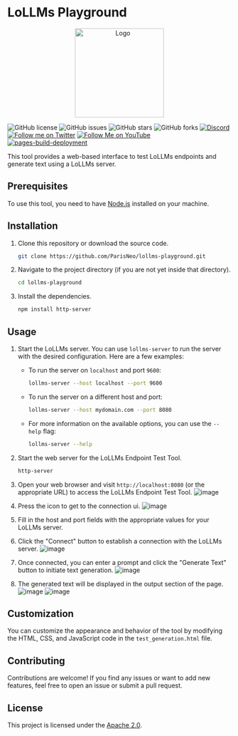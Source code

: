 
# LoLLMs Playground

<div align="center">
  <img src="https://github.com/ParisNeo/lollms/blob/main/lollms/assets/logo.png" alt="Logo" width="200" height="200">
</div>

![GitHub license](https://img.shields.io/github/license/ParisNeo/lollms-playground)
![GitHub issues](https://img.shields.io/github/issues/ParisNeo/lollms-playground)
![GitHub stars](https://img.shields.io/github/stars/ParisNeo/lollms-playground)
![GitHub forks](https://img.shields.io/github/forks/ParisNeo/lollms-playground)
[![Discord](https://img.shields.io/discord/1092918764925882418?color=7289da&label=Discord&logo=discord&logoColor=ffffff)](https://discord.gg/4rR282WJb6)
[![Follow me on Twitter](https://img.shields.io/twitter/follow/SpaceNerduino?style=social)](https://twitter.com/SpaceNerduino)
[![Follow Me on YouTube](https://img.shields.io/badge/Follow%20Me%20on-YouTube-red?style=flat&logo=youtube)](https://www.youtube.com/user/Parisneo)
[![pages-build-deployment](https://github.com/ParisNeo/lollms-playground/actions/workflows/pages/pages-build-deployment/badge.svg)](https://github.com/ParisNeo/lollms-playground/actions/workflows/pages/pages-build-deployment)


This tool provides a web-based interface to test LoLLMs endpoints and generate text using a LoLLMs server.

## Prerequisites

To use this tool, you need to have [Node.js](https://nodejs.org) installed on your machine.

## Installation

1. Clone this repository or download the source code.

   ```bash
   git clone https://github.com/ParisNeo/lollms-playground.git
   ```

2. Navigate to the project directory (if you are not yet inside that directory).

   ```bash
   cd lollms-playground
   ```

3. Install the dependencies.

   ```bash
   npm install http-server
   ```

## Usage

1. Start the LoLLMs server. You can use `lollms-server` to run the server with the desired configuration. Here are a few examples:

   - To run the server on `localhost` and port `9600`:

     ```bash
     lollms-server --host localhost --port 9600
     ```

   - To run the server on a different host and port:

     ```bash
     lollms-server --host mydomain.com --port 8080
     ```

   - For more information on the available options, you can use the `--help` flag:

     ```bash
     lollms-server --help
     ```

2. Start the web server for the LoLLMs Endpoint Test Tool.

   ```bash
   http-server
   ```


3. Open your web browser and visit `http://localhost:8080` (or the appropriate URL) to access the LoLLMs Endpoint Test Tool.
![image](https://github.com/ParisNeo/lollms-playground/assets/827993/f69811c5-b029-4321-b31a-e4699b57ff49)
4. Press the icon to get to the connection ui.
![image](https://github.com/ParisNeo/lollms-playground/assets/827993/df7de411-8017-4f8a-a86a-c9482f62ef94)

4. Fill in the host and port fields with the appropriate values for your LoLLMs server.

5. Click the "Connect" button to establish a connection with the LoLLMs server.
![image](https://github.com/ParisNeo/lollms-playground/assets/827993/bb112985-b55a-4b31-9aa4-e42c0e703610)

6. Once connected, you can enter a prompt and click the "Generate Text" button to initiate text generation.
![image](https://github.com/ParisNeo/lollms-playground/assets/827993/6c91dc3a-887f-410f-a0ff-c10331f5a6a6)

7. The generated text will be displayed in the output section of the page.
![image](https://github.com/ParisNeo/lollms-playground/assets/827993/ae7733ab-f7aa-4fe8-8f51-33afa6ab903b)
![image](https://github.com/ParisNeo/lollms-playground/assets/827993/33e95e4e-3763-4d4c-b1a7-1e3620f416bc)

## Customization

You can customize the appearance and behavior of the tool by modifying the HTML, CSS, and JavaScript code in the `test_generation.html` file.

## Contributing

Contributions are welcome! If you find any issues or want to add new features, feel free to open an issue or submit a pull request.

## License

This project is licensed under the [Apache 2.0](LICENSE).
```

